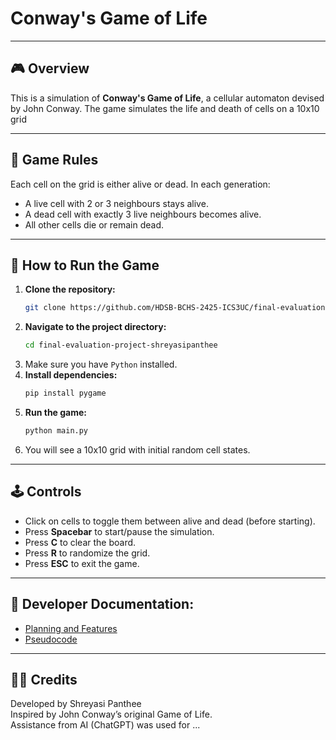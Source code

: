 # Conway's Game of Life

---

## 🎮 Overview
This is a simulation of **Conway's Game of Life**, a cellular automaton devised by John Conway. The game simulates the life and death of cells on a 10x10 grid 

---

## 🧠 Game Rules
Each cell on the grid is either alive or dead. In each generation:
- A live cell with 2 or 3 neighbours stays alive.
- A dead cell with exactly 3 live neighbours becomes alive.
- All other cells die or remain dead.

---

## 🚀 How to Run the Game
1. **Clone the repository:**
   ```bash
   git clone https://github.com/HDSB-BCHS-2425-ICS3UC/final-evaluation-project-shreyasipanthee.git
   ```
2. **Navigate to the project directory:**
   ```bash
   cd final-evaluation-project-shreyasipanthee
   ```
3. Make sure you have `Python` installed.
4. **Install dependencies:**
   ```bash
   pip install pygame
   ```
5. **Run the game:**
   ```bash
   python main.py
   ```
6. You will see a 10x10 grid with initial random cell states.

---

## 🕹️ Controls
- Click on cells to toggle them between alive and dead (before starting).
- Press **Spacebar** to start/pause the simulation.
- Press **C** to clear the board.
- Press **R** to randomize the grid.
- Press **ESC** to exit the game.

---

## 📘 Developer Documentation:
- [Planning and Features](docs/PLANNING.md)
- [Pseudocode](docs/PSEUDOCODE.md)

---

## 👨‍💻 Credits
Developed by Shreyasi Panthee  
Inspired by John Conway’s original Game of Life.  
Assistance from AI (ChatGPT) was used for ...
